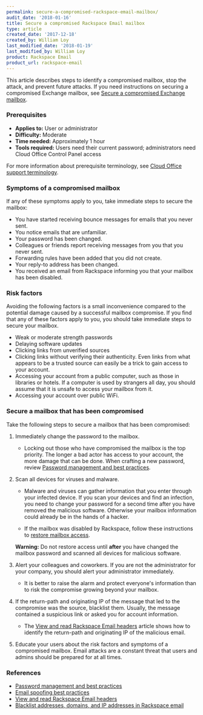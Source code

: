 ```yaml
---
permalink: secure-a-compromised-rackspace-email-mailbox/
audit_date: '2018-01-16'
title: Secure a compromised Rackspace Email mailbox
type: article
created_date: '2017-12-18'
created_by: William Loy
last_modified_date: '2018-01-19'
last_modified_by: William Loy
product: Rackspace Email
product_url: rackspace-email
---
```


This article describes steps to identify a compromised mailbox, stop the attack, and prevent future attacks. If you need instructions on securing a compromised Exchange mailbox, see [Secure a compromised Exchange mailbox](/how-to/secure-a-compromised-exchange-mailbox).

### Prerequisites

- **Applies to:** User or administrator
- **Difficulty:** Moderate
- **Time needed:** Approximately 1 hour
- **Tools required:**  Users need their current password; administrators need Cloud Office Control Panel access

For more information about prerequisite terminology, see [Cloud Office support terminology](/how-to/cloud-office-support-terminology/).


### Symptoms of a compromised mailbox


If any of these symptoms apply to you, take immediate steps to secure the mailbox:

- You have started receiving bounce messages for emails that you never sent.
- You notice emails that are unfamiliar.
- Your password has been changed.
- Colleagues or friends report receiving messages from you that you never sent.   
- Forwarding rules have been added that you did not create.
- Your reply-to address has been changed.
- You received an email from Rackspace informing you that your mailbox has been disabled.

### Risk factors

Avoiding the following factors is a small inconvenience compared to the potential damage caused by a successful mailbox compromise. If you find that any of these factors apply to you, you should take immediate steps to secure your mailbox.

- Weak or moderate strength passwords
- Delaying software updates
- Clicking links from unverified sources
- Clicking links without verifying their authenticity. Even links from what appears to be a trusted source can easily be a trick to gain access to your account.
- Accessing your account from a public computer, such as those in libraries or hotels. If a computer is used by strangers all day, you should assume that it is unsafe to access your mailbox from it.
- Accessing your account over public WiFi.

### Secure a mailbox that has been compromised

Take the following steps to secure a mailbox that has been compromised:

1. Immediately change the password to the mailbox.

    - Locking out those who have compromised the mailbox is the top priority. The longer a bad actor has access to your account, the more damage that can be done.  When crafting a new password, review [Password management and best practices](/how-to/password-management-and-best-practices/#password-best-practices).

2. Scan all devices for viruses and malware.

    - Malware and viruses can gather information that you enter through your infected device. If you scan your devices and find an infection, you need to change your password for a second time after you have removed the malicious software. Otherwise your mailbox information could already be in the hands of a hacker.

    - If the mailbox was disabled by Rackspace, follow these instructions to [restore mailbox access](/how-to/block-mailbox-access/#restore-mailbox-access).

    **Warning:** Do not restore access until **after** you have changed the mailbox password and scanned all devices for malicious software.

3. Alert your colleagues and coworkers. If you are not the administrator for your company, you should alert your administrator immediately.

    - It is better to raise the alarm and protect everyone's information than to risk the compromise growing beyond your mailbox.

4. If the return-path and originating IP of the message that led to the compromise was the source, blacklist them. Usually, the message contained a suspicious link or asked you for account information.

   - The [View and read Rackspace Email headers](/how-to/view-and-read-rackspace-email-headers) article shows how to identify the return-path and originating IP of the malicious email.

5. Educate your users about the risk factors and symptoms of a compromised mailbox. Email attacks are a constant threat that users and admins should be prepared for at all times.



### References

- [Password management and best practices](/how-to/password-management-and-best-practices/#password-best-practices)
- [Email spoofing best practices](/how-to/email-spoofing-best-practices)
- [View and read Rackspace Email headers](/how-to/view-and-read-rackspace-email-headers)
- [Blacklist addresses, domains, and IP addresses in Rackspace email](/how-to/blacklist-addresses-domains-and-ip-addresses-in-rackspace-email)
